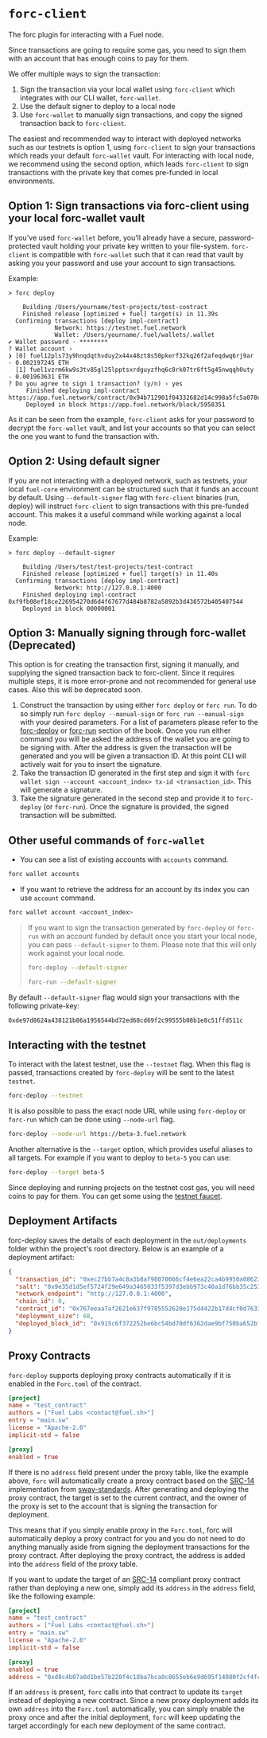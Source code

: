 # `forc-client`

The forc plugin for interacting with a Fuel node.

Since transactions are going to require some gas, you need to sign them with an account that has enough coins to pay for them.

We offer multiple ways to sign the transaction:

  1. Sign the transaction via your local wallet using `forc-client` which integrates with our CLI wallet, `forc-wallet`.
  2. Use the default signer to deploy to a local node
  3. Use `forc-wallet` to manually sign transactions, and copy the signed transaction back to `forc-client`.

The easiest and recommended way to interact with deployed networks such as our testnets is option 1, using `forc-client` to sign your transactions which reads your default `forc-wallet` vault. For interacting with local node, we recommend using the second option, which leads `forc-client` to sign transactions with the private key that comes pre-funded in local environments.

## Option 1: Sign transactions via forc-client using your local forc-wallet vault

If you've used `forc-wallet` before, you'll already have a secure, password-protected vault holding your private key written to your file-system. `forc-client` is compatible with `forc-wallet` such that it can read that vault by asking you your password and use your account to sign transactions.

Example:

```console
> forc deploy

    Building /Users/yourname/test-projects/test-contract
    Finished release [optimized + fuel] target(s) in 11.39s
  Confirming transactions [deploy impl-contract]
             Network: https://testnet.fuel.network
             Wallet: /Users/yourname/.fuel/wallets/.wallet
✔ Wallet password · ********
? Wallet account ›
❯ [0] fuel12pls73y9hnqdqthvduy2x44x48zt8s50pkerf32kq26f2afeqdwq6rj9ar - 0.002197245 ETH
  [1] fuel1vzrm6kw9s3tv85gl25lpptsxrdguyzfhq6c8rk07tr6ft5g45nwqqh0uty - 0.001963631 ETH
? Do you agree to sign 1 transaction? (y/n) › yes
     Finished deploying impl-contract https://app.fuel.network/contract/0x94b712901f04332682d14c998a5fc5a078ed15321438f46d58d0383200cde43d
     Deployed in block https://app.fuel.network/block/5958351
```

As it can be seen from the example, `forc-client` asks for your password to decrypt the `forc-wallet` vault, and list your accounts so that you can select the one you want to fund the transaction with.

## Option 2: Using default signer

If you are not interacting with a deployed network, such as testnets, your local `fuel-core` environment can be structured such that it funds an account by default. Using `--default-signer` flag with `forc-client` binaries (run, deploy) will instruct `forc-client` to sign transactions with this pre-funded account. This makes it a useful command while working against a local node.

Example:

```console
> forc deploy --default-signer

    Building /Users/test/test-projects/test-contract
    Finished release [optimized + fuel] target(s) in 11.40s
  Confirming transactions [deploy impl-contract]
             Network: http://127.0.0.1:4000
    Finished deploying impl-contract 0xf9fb08ef18ce226954270d6d4f67677d484b8782a5892b3d436572b405407544
    Deployed in block 00000001
```

## Option 3: Manually signing through forc-wallet (Deprecated)

This option is for creating the transaction first, signing it manually, and supplying the signed transaction back to forc-client. Since it requires multiple steps, it is more error-prone and not recommended for general use cases. Also this will be deprecated soon.

1. Construct the transaction by using either `forc deploy` or `forc run`. To do so simply run `forc deploy --manual-sign` or `forc run --manual-sign` with your desired parameters. For a list of parameters please refer to the [forc-deploy](./forc_deploy.md) or [forc-run](./forc_run.md) section of the book. Once you run either command you will be asked the address of the wallet you are going to be signing with. After the address is given the transaction will be generated and you will be given a transaction ID. At this point CLI will actively wait for you to insert the signature.
2. Take the transaction ID generated in the first step and sign it with `forc wallet sign --account <account_index> tx-id <transaction_id>`. This will generate a signature.
3. Take the signature generated in the second step and provide it to `forc-deploy` (or `forc-run`). Once the signature is provided, the signed transaction will be submitted.

## Other useful commands of `forc-wallet`

- You can see a list of existing accounts with `accounts` command.

```sh
forc wallet accounts
```

- If you want to retrieve the address for an account by its index you can use `account` command.

```sh
forc wallet account <account_index>
```

> If you want to sign the transaction generated by `forc-deploy` or `forc-run` with an account funded by default once you start your local node, you can pass `--default-signer` to them. Please note that this will only work against your local node.
>
> ```sh
> forc-deploy --default-signer
> ```
>
> ```sh
> forc-run --default-signer
> ```

By default `--default-signer` flag would sign your transactions with the following private-key:

```sh
0xde97d8624a438121b86a1956544bd72ed68cd69f2c99555b08b1e8c51ffd511c
```

## Interacting with the testnet

To interact with the latest testnet, use the `--testnet` flag. When this flag is passed, transactions created by `forc-deploy` will be sent to the latest `testnet`.

```sh
forc-deploy --testnet
```

It is also possible to pass the exact node URL while using `forc-deploy` or `forc-run` which can be done using `--node-url` flag.

```sh
forc-deploy --node-url https://beta-3.fuel.network
```

Another alternative is the `--target` option, which provides useful aliases to all targets. For example if you want to deploy to `beta-5` you can use:

```sh
forc-deploy --target beta-5
```

Since deploying and running projects on the testnet cost gas, you will need coins to pay for them. You can get some using the [testnet faucet](https://faucet-testnet.fuel.network/).

## Deployment Artifacts

forc-deploy saves the details of each deployment in the `out/deployments` folder within the project's root directory. Below is an example of a deployment artifact:

```json
{
  "transaction_id": "0xec27bb7a4c8a3b8af98070666cf4e6ea22ca4b9950a0862334a1830520012f5d",
  "salt": "0x9e35d1d5ef5724f29e649a3465033f5397d3ebb973c40a1d76bb35c253f0dec7",
  "network_endpoint": "http://127.0.0.1:4000",
  "chain_id": 0,
  "contract_id": "0x767eeaa7af2621e637f9785552620e175d4422b17d4cf0d76335c38808608a7b",
  "deployment_size": 68,
  "deployed_block_id": "0x915c6f372252be6bc54bd70df6362dae9bf750ba652bf5582d9b31c7023ca6cf"
}
```

## Proxy Contracts

`forc-deploy` supports deploying proxy contracts automatically if it is enabled in the `Forc.toml` of the contract.

```TOML
[project]
name = "test_contract"
authors = ["Fuel Labs <contact@fuel.sh>"]
entry = "main.sw"
license = "Apache-2.0"
implicit-std = false

[proxy]
enabled = true
```

If there is no `address` field present under the proxy table, like the example above, `forc` will automatically create a proxy contract based on the [SRC-14](https://github.com/FuelLabs/sway-standards/blob/master/docs/src/src-14-simple-upgradeable-proxies.md) implementation from [sway-standards](https://github.com/FuelLabs/sway-standards). After generating and deploying the proxy contract, the target is set to the current contract, and the owner of the proxy is set to the account that is signing the transaction for deployment.

This means that if you simply enable proxy in the `Forc.toml`, forc will automatically deploy a proxy contract for you and you do not need to do anything manually aside from signing the deployment transactions for the proxy contract. After deploying the proxy contract, the address is added into the `address` field of the proxy table.

If you want to update the target of an [SRC-14](https://github.com/FuelLabs/sway-standards/blob/master/docs/src/src-14-simple-upgradeable-proxies.md) compliant proxy contract rather than deploying a new one, simply add its `address` in the `address` field, like the following example:

```TOML
[project]
name = "test_contract"
authors = ["Fuel Labs <contact@fuel.sh>"]
entry = "main.sw"
license = "Apache-2.0"
implicit-std = false

[proxy]
enabled = true
address = "0xd8c4b07a0d1be57b228f4c18ba7bca0c8655eb6e9d695f14080f2cf4fc7cd946" # example proxy contract address
```

If an `address` is present, `forc` calls into that contract to update its `target` instead of deploying a new contract. Since a new proxy deployment adds its own `address` into the `Forc.toml` automatically, you can simply enable the proxy once and after the initial deployment, `forc` will keep updating the target accordingly for each new deployment of the same contract.
